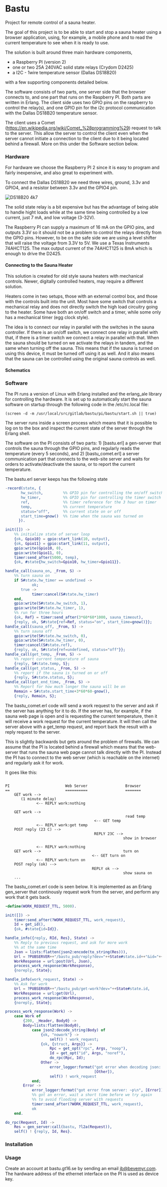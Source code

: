 # Bastu

Project for remote control of a sauna heater.

The goal of this project is to be able to start and stop a sauna
heater using a browser application, using, for example, a mobile phone
and to read the current temperature to see when it is ready to use.

The solution is built around three main hardware components, 

* a Raspberry PI (version 2)
* one or two 25A 240VAC solid state relays (Crydom D2425)
* a I2C - 1wire temperature sensor (Dallas DS18B20)

with a few supporting components detailed below.

The software consists of two parts, one server side that the browser
connects to, and one part that runs on the Raspberry PI. Both parts
are written in Erlang. The client side uses two GPIO pins on the raspberry
to control the relay(s), and one GPIO pin for the i2c protocol communication
with the Dallas DS18B20 temperature sensor.

The client uses a Comet (https://en.wikipedia.org/wiki/Comet_%28programming%29)
request to talk to the server. This allow the server to control the client
even when the server cannot initiate a connection to the client due to it
being located behind a firewall. More on this under the Software section
below.

### Hardware

For hardware we choose the Raspberry PI 2 since it is easy to program
and fairly inexpensive, and also great to experiment with.

To connect the Dallas DS18B20 we need three wires, ground, 3.3v and
GPIO4, and a resistor between 3.3v and the GPIO4 pin.

![DS18B20 4k7](http://www.sbprojects.com/projects/raspberrypi/ds1820connect.png)

The solid state relay is a bit expensive but has the advantage of
being able to handle hight loads while at the same time being
controlled by a low current, just 7 mA, and low voltage (3-32V).

The Raspberry PI can supply a maximum of 16 mA on the GPIO pins,
and outputs 3.3V so it should not be a problem to control the
relays directly from the GPIO pins. However, to be on the safe side
we are using a level shifter that will raise the voltage from 3.3V
to 5V. We use a Texas Instruments 74AHCT125. The max output current
of the 74AHCT125 is 8mA which is enough to drive the D2425.

#### Connecting to the Sauna Heater

This solution is created for old style sauna heaters with mechanical
controls. Newer, digitally controlled heaters, may require a
different solution.

Heaters come in two setups, those with an external control box,
and those with the controls built into the unit. Most have some
switch that controls a mechanical relay and does not directly
switch the high load circuitry going to the heater. Some have both
an on/off switch and a timer, while some only has a mechanical
timer (egg clock style).

The idea is to connect our relay in parallel with the switches
in the sauna controller. If there is an on/off switch, we connect
one relay in parallel with that, if there is a timer switch we
connect a relay in parallel with that. When the sauna should be
turned on we activate the relays in tandem, and the same when
turning off the sauna. This means that if the sauna is turned
on using this device, it must be turned off using it as well.
And it also means that the sauna can be controlled using the
original sauna controls as well.


#### Schematics

### Software

The PI runs a version of Linux with Erlang installed and the
erlang_ale library for controlling the hardware. It is set up
to automatically start the sauna software on startup through
the following code in the /etc/rc.local file:

```
(screen -d -m /usr/local/src/gitlab/bastu/pi/bastu/start.sh || true)
```

The server runs inside a screen process which means that it
is possible to log on to the box and inspect the current
state of the server through the Erlang shell.

The software on the PI consists of two parts: 1) [bastu.erl] a
gen-server that controls the sauna through the GPIO pins, and
regularly reads the temperature (every 5 seconds), and 2)
[bastu_comet.erl] a server communication part that connects to the
web-site server and waits for orders to activate/deactivate the sauna,
or to report the current temperature.

The bastu.erl server keeps has the following state


```erlang
-record(state, {
       hw_switch,         %% GPIO pin for controlling the on/off switch on the sauna
       hw_timer,          %% GPIO pin for controlling the timer switch on the sauna
       ref,               %% timer reference for the 3 hour on timer
       temp,              %% current temperature
       status="off",      %% current state on or off
       start_time=gnow()  %% time when the sauna was turned on
      }).

```

```erlang
init([]) ->
    %% initialize state of server loop
    {ok, Gpio10} = gpio:start_link(10, output),
    {ok, Gpio11} = gpio:start_link(11, output),
    gpio:write(Gpio10, 0),
    gpio:write(Gpio11, 0),
    timer:send_after(5000, temp),
    {ok, #state{hw_switch=Gpio10, hw_timer=Gpio11}}.

handle_call(sauna_on, _From, S) ->
    %% turn sauna on
    if S#state.hw_timer == undefined ->
            ok;
       true ->
            timer:cancel(S#state.hw_timer)
    end,
    gpio:write(S#state.hw_switch, 1),
    gpio:write(S#state.hw_timer, 1),
    %% run for three hours
    {ok, Ref} = timer:send_after(3*60*60*1000, sauna_timeout),
    {reply, ok, S#state{ref=Ref, status="on", start_time=gnow()}};
handle_call(sauna_off, _From, S) ->
    %% turn sauna off
    gpio:write(S#state.hw_switch, 0),
    gpio:write(S#state.hw_timer, 0),
    timer:cancel(S#state.ref),
    {reply, ok, S#state{ref=undefined, status="off"}};
handle_call(get_temp, _From, S) ->
    %% report current temperature of sauna
    {reply, S#state.temp, S};
handle_call(get_status, _From, S) ->
    %% report if the sauna is turned on or off
    {reply, S#state.status, S};
handle_call(get_end_time, _From, S) ->
    %% Report for how much longer the sauna will be on
    Remain = S#state.start_time+3*60*60-gnow(),
    {reply, Remain, S};
```

The bastu_comet.erl code will send a work request to the server
and ask if the server has anything for it to do. If the server
has, for example, if the sauna web page is open and is requesting
the current temperature, then it will receive a work request for
the current temperature. It will then call the server above with
a get_temp request, and report back the result with a reply request
to the server.

This is slightly backwards but gets around the problem of firewalls.
We can assume that the PI is located behind a firewall which means
that the web-server that runs the sauna web page cannot talk directly
with the PI. Instead the PI has to connect to the web server (which
is reachable on the internet) and regularly ask it for work.

It goes like this:

```

PI                         Web Server                 Browser
==                         ==========                 =======
    GET work -->
       (1 minute delay)
              <-- REPLY work:nothing

    GET work -->
                                                      read temp
                                        <-- GET temp
              <-- REPLY work:get temp
    POST reply (23 C) -->
                                        REPLY 23C -->
                                                     show in browser

              <-- REPLY work:nothing
    GET work -->                                     turn on
                                       <-- GET turn on
              <-- REPLY work:turn on
    POST reply (ok) -->
                                       REPLY ok -->
                                                     show sauna on
    ...
```

The bastu_comet.erl code is seen below. It is implemented as an
Erlang gen_server that continously request work from the server,
and perform any work that it gets back.

```erlang
-define(WORK_REQUEST_TTL, 5000).

init([]) ->
    timer:send_after(?WORK_REQUEST_TTL, work_request),
    Id = get_id(),
    {ok, #state{id=Id}}.

handle_info({reply, RId, Res}, State) ->
    %% Reply to previous request, and ask for more work
    %% at the same time
    Json = lists:flatten(json2:encode(to_string(Res))),
    Url = ?PUBSERVER++"/bastu_pub/reply?dev="++State#state.id++"&id="++RId,
    WorkResponse = url:post(Url, Json),
    process_work_response(WorkResponse),
    {noreply, State};

handle_info(work_request, State) ->
    %% Ask for work
    Url = ?PUBSERVER++"/bastu_pub/get-work?dev="++State#state.id,
    WorkResponse = url:get(Url),
    process_work_response(WorkResponse),
    {noreply, State};
```

```erlang
process_work_response(Work) ->
    case Work of
        {200, _Header, Body0} ->
	    Body=lists:flatten(Body0),
            case json2:decode_string(Body) of
                {ok, "nowork"} ->
                    self() ! work_request;
                {ok, {struct, Args}} ->
                    Rpc = get_opt("rpc", Args, "noop"),
                    Id = get_opt("id", Args, "noref"),
                    do_rpc(Rpc, Id);
                Other ->
                    error_logger:format("got error when decoding json: ~p\n",
                                        [Other]),
                    self() ! work_request
            end;
        Error ->
            error_logger:format("got error from server: ~p\n", [Error]),
            %% got an error, wait a short time before we try again
            %% to avoid flooding server with requests
            timer:send_after(?WORK_REQUEST_TTL, work_request),
            ok
    end.

do_rpc(Request, Id) ->
    Res = gen_server:call(bastu, ?l2a(Request)),
    self() ! {reply, Id, Res}.
```

### Installation

### Usage

Create an account at bastu.gt16.se by sending an email jb@bevemyr.com.
The hardware address of the ethernet interface on the PI is used as
device key.
